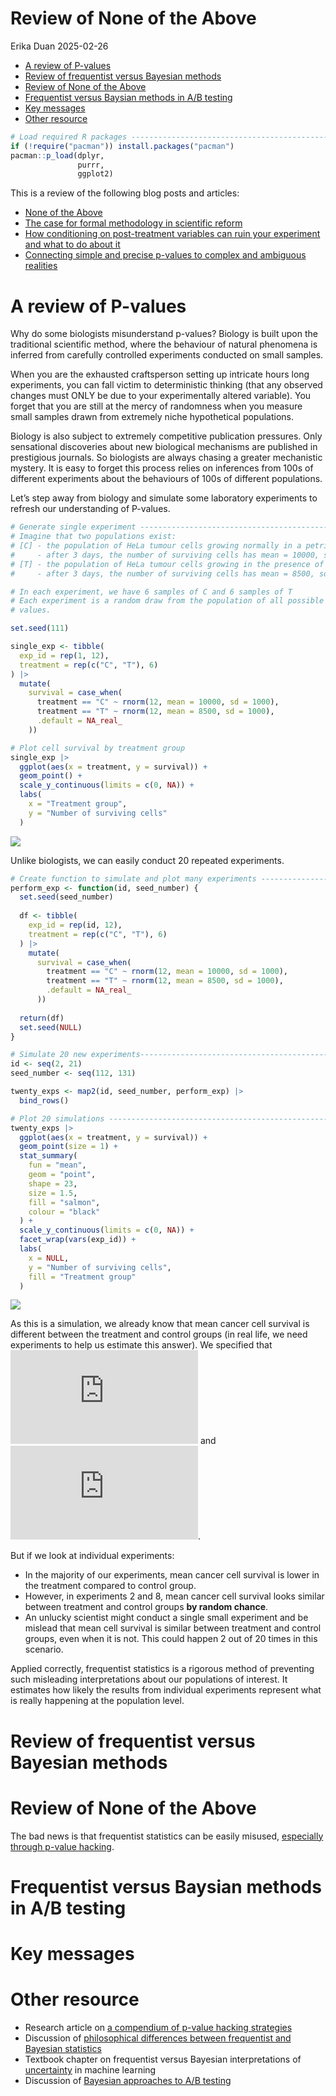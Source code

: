 Review of None of the Above
================
Erika Duan
2025-02-26

-   <a href="#a-review-of-p-values" id="toc-a-review-of-p-values">A review
    of P-values</a>
-   <a href="#review-of-frequentist-versus-bayesian-methods"
    id="toc-review-of-frequentist-versus-bayesian-methods">Review of
    frequentist versus Bayesian methods</a>
-   <a href="#review-of-none-of-the-above"
    id="toc-review-of-none-of-the-above">Review of None of the Above</a>
-   <a href="#frequentist-versus-baysian-methods-in-ab-testing"
    id="toc-frequentist-versus-baysian-methods-in-ab-testing">Frequentist
    versus Baysian methods in A/B testing</a>
-   <a href="#key-messages" id="toc-key-messages">Key messages</a>
-   <a href="#other-resource" id="toc-other-resource">Other resource</a>

``` r
# Load required R packages -----------------------------------------------------
if (!require("pacman")) install.packages("pacman")
pacman::p_load(dplyr,
               purrr,
               ggplot2) 
```

This is a review of the following blog posts and articles:

-   [None of the
    Above](https://elevanth.org/blog/2023/07/17/none-of-the-above/)  
-   [The case for formal methodology in scientific
    reform](https://royalsocietypublishing.org/doi/10.1098/rsos.200805)  
-   [How conditioning on post-treatment variables can ruin your
    experiment and what to do about
    it](https://onlinelibrary.wiley.com/doi/10.1111/ajps.12357)  
-   [Connecting simple and precise p-values to complex and ambiguous
    realities](https://arxiv.org/abs/2304.01392)

# A review of P-values

Why do some biologists misunderstand p-values? Biology is built upon the
traditional scientific method, where the behaviour of natural phenomena
is inferred from carefully controlled experiments conducted on small
samples.

When you are the exhausted craftsperson setting up intricate hours long
experiments, you can fall victim to deterministic thinking (that any
observed changes must ONLY be due to your experimentally altered
variable). You forget that you are still at the mercy of randomness when
you measure small samples drawn from extremely niche hypothetical
populations.

Biology is also subject to extremely competitive publication pressures.
Only sensational discoveries about new biological mechanisms are
published in prestigious journals. So biologists are always chasing a
greater mechanistic mystery. It is easy to forget this process relies on
inferences from 100s of different experiments about the behaviours of
100s of different populations.

Let’s step away from biology and simulate some laboratory experiments to
refresh our understanding of P-values.

``` r
# Generate single experiment ---------------------------------------------------
# Imagine that two populations exist:   
# [C] - the population of HeLa tumour cells growing normally in a petri dish 
#     - after 3 days, the number of surviving cells has mean = 10000, sd = 1000
# [T] - the population of HeLa tumour cells growing in the presence of drug Z  
#     - after 3 days, the number of surviving cells has mean = 8500, sd = 1000

# In each experiment, we have 6 samples of C and 6 samples of T   
# Each experiment is a random draw from the population of all possible C and T 
# values. 

set.seed(111)

single_exp <- tibble(
  exp_id = rep(1, 12), 
  treatment = rep(c("C", "T"), 6)
) |> 
  mutate(
    survival = case_when(
      treatment == "C" ~ rnorm(12, mean = 10000, sd = 1000),
      treatment == "T" ~ rnorm(12, mean = 8500, sd = 1000),
      .default = NA_real_
    )) 

# Plot cell survival by treatment group  
single_exp |> 
  ggplot(aes(x = treatment, y = survival)) +
  geom_point() +
  scale_y_continuous(limits = c(0, NA)) +
  labs(
    x = "Treatment group",
    y = "Number of surviving cells"
  )
```

![](p_values_richard_mcelreath_files/figure-gfm/unnamed-chunk-2-1.png)

Unlike biologists, we can easily conduct 20 repeated experiments.

``` r
# Create function to simulate and plot many experiments ------------------------
perform_exp <- function(id, seed_number) {
  set.seed(seed_number)
  
  df <- tibble(
    exp_id = rep(id, 12), 
    treatment = rep(c("C", "T"), 6)
  ) |> 
    mutate(
      survival = case_when(
        treatment == "C" ~ rnorm(12, mean = 10000, sd = 1000),
        treatment == "T" ~ rnorm(12, mean = 8500, sd = 1000),
        .default = NA_real_
      )) 
  
  return(df)
  set.seed(NULL)
}

# Simulate 20 new experiments---------------------------------------------------
id <- seq(2, 21)
seed_number <- seq(112, 131)

twenty_exps <- map2(id, seed_number, perform_exp) |>
  bind_rows()

# Plot 20 simulations ----------------------------------------------------------
twenty_exps |>
  ggplot(aes(x = treatment, y = survival)) +
  geom_point(size = 1) +
  stat_summary(
    fun = "mean",        
    geom = "point",
    shape = 23,
    size = 1.5,
    fill = "salmon",
    colour = "black"
  ) + 
  scale_y_continuous(limits = c(0, NA)) +
  facet_wrap(vars(exp_id)) +
  labs(
    x = NULL,
    y = "Number of surviving cells",
    fill = "Treatment group"
  )
```

![](p_values_richard_mcelreath_files/figure-gfm/unnamed-chunk-3-1.png)

As this is a simulation, we already know that mean cancer cell survival
is different between the treatment and control groups (in real life, we
need experiments to help us estimate this answer). We specified that
![Control \sim\mathcal{N}(10000,\\,1000^{2})](https://latex.codecogs.com/svg.latex?Control%20%5Csim%5Cmathcal%7BN%7D%2810000%2C%5C%2C1000%5E%7B2%7D%29 "Control \sim\mathcal{N}(10000,\,1000^{2})")
and
![Treatment \sim\mathcal{N}(8500,\\,1000^{2})](https://latex.codecogs.com/svg.latex?Treatment%20%5Csim%5Cmathcal%7BN%7D%288500%2C%5C%2C1000%5E%7B2%7D%29 "Treatment \sim\mathcal{N}(8500,\,1000^{2})").

But if we look at individual experiments:  
+ In the majority of our experiments, mean cancer cell survival is lower
in the treatment compared to control group.  
+ However, in experiments 2 and 8, mean cancer cell survival looks
similar between treatment and control groups **by random chance**.  
+ An unlucky scientist might conduct a single small experiment and be
mislead that mean cell survival is similar between treatment and control
groups, even when it is not. This could happen 2 out of 20 times in this
scenario.

Applied correctly, frequentist statistics is a rigorous method of
preventing such misleading interpretations about our populations of
interest. It estimates how likely the results from individual
experiments represent what is really happening at the population level.

# Review of frequentist versus Bayesian methods

# Review of None of the Above

The bad news is that frequentist statistics can be easily misused,
[especially through p-value
hacking](https://royalsocietypublishing.org/doi/10.1098/rsos.220346).

# Frequentist versus Baysian methods in A/B testing

# Key messages

# Other resource

-   Research article on [a compendium of p-value hacking
    strategies](https://royalsocietypublishing.org/doi/10.1098/rsos.220346)  
-   Discussion of [philosophical differences between frequentist and
    Bayesian
    statistics](https://stats.stackexchange.com/questions/491436/what-does-parameters-are-fixed-and-data-vary-in-frequentists-term-and-parame)  
-   Textbook chapter on frequentist versus Bayesian interpretations of
    [uncertainty](https://ml-science-book.com/uncertainty.html) in
    machine learning  
-   Discussion of [Bayesian approaches to A/B
    testing](https://www.youtube.com/watch?v=6269mm4XQOI)
